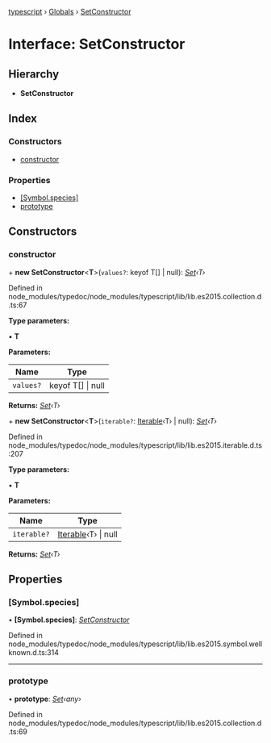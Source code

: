 [typescript](../README.md) › [Globals](../globals.md) › [SetConstructor](setconstructor.md)

# Interface: SetConstructor

## Hierarchy

* **SetConstructor**

## Index

### Constructors

* [constructor](setconstructor.md#constructor)

### Properties

* [[Symbol.species]](setconstructor.md#[symbol.species])
* [prototype](setconstructor.md#prototype)

## Constructors

###  constructor

\+ **new SetConstructor**<**T**>(`values?`: keyof T[] | null): *[Set](set.md)‹T›*

Defined in node_modules/typedoc/node_modules/typescript/lib/lib.es2015.collection.d.ts:67

**Type parameters:**

▪ **T**

**Parameters:**

Name | Type |
------ | ------ |
`values?` | keyof T[] &#124; null |

**Returns:** *[Set](set.md)‹T›*

\+ **new SetConstructor**<**T**>(`iterable?`: [Iterable](iterable.md)‹T› | null): *[Set](set.md)‹T›*

Defined in node_modules/typedoc/node_modules/typescript/lib/lib.es2015.iterable.d.ts:207

**Type parameters:**

▪ **T**

**Parameters:**

Name | Type |
------ | ------ |
`iterable?` | [Iterable](iterable.md)‹T› &#124; null |

**Returns:** *[Set](set.md)‹T›*

## Properties

###  [Symbol.species]

• **[Symbol.species]**: *[SetConstructor](setconstructor.md)*

Defined in node_modules/typedoc/node_modules/typescript/lib/lib.es2015.symbol.wellknown.d.ts:314

___

###  prototype

• **prototype**: *[Set](set.md)‹any›*

Defined in node_modules/typedoc/node_modules/typescript/lib/lib.es2015.collection.d.ts:69
